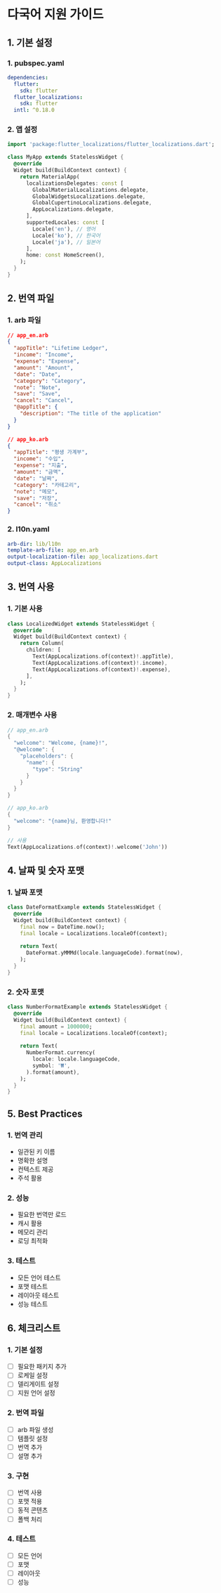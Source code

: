 # 다국어 지원 가이드

## 1. 기본 설정

### 1. pubspec.yaml
```yaml
dependencies:
  flutter:
    sdk: flutter
  flutter_localizations:
    sdk: flutter
  intl: ^0.18.0
```

### 2. 앱 설정
```dart
import 'package:flutter_localizations/flutter_localizations.dart';

class MyApp extends StatelessWidget {
  @override
  Widget build(BuildContext context) {
    return MaterialApp(
      localizationsDelegates: const [
        GlobalMaterialLocalizations.delegate,
        GlobalWidgetsLocalizations.delegate,
        GlobalCupertinoLocalizations.delegate,
        AppLocalizations.delegate,
      ],
      supportedLocales: const [
        Locale('en'), // 영어
        Locale('ko'), // 한국어
        Locale('ja'), // 일본어
      ],
      home: const HomeScreen(),
    );
  }
}
```

## 2. 번역 파일

### 1. arb 파일
```json
// app_en.arb
{
  "appTitle": "Lifetime Ledger",
  "income": "Income",
  "expense": "Expense",
  "amount": "Amount",
  "date": "Date",
  "category": "Category",
  "note": "Note",
  "save": "Save",
  "cancel": "Cancel",
  "@appTitle": {
    "description": "The title of the application"
  }
}

// app_ko.arb
{
  "appTitle": "평생 가계부",
  "income": "수입",
  "expense": "지출",
  "amount": "금액",
  "date": "날짜",
  "category": "카테고리",
  "note": "메모",
  "save": "저장",
  "cancel": "취소"
}
```

### 2. l10n.yaml
```yaml
arb-dir: lib/l10n
template-arb-file: app_en.arb
output-localization-file: app_localizations.dart
output-class: AppLocalizations
```

## 3. 번역 사용

### 1. 기본 사용
```dart
class LocalizedWidget extends StatelessWidget {
  @override
  Widget build(BuildContext context) {
    return Column(
      children: [
        Text(AppLocalizations.of(context)!.appTitle),
        Text(AppLocalizations.of(context)!.income),
        Text(AppLocalizations.of(context)!.expense),
      ],
    );
  }
}
```

### 2. 매개변수 사용
```dart
// app_en.arb
{
  "welcome": "Welcome, {name}!",
  "@welcome": {
    "placeholders": {
      "name": {
        "type": "String"
      }
    }
  }
}

// app_ko.arb
{
  "welcome": "{name}님, 환영합니다!"
}

// 사용
Text(AppLocalizations.of(context)!.welcome('John'))
```

## 4. 날짜 및 숫자 포맷

### 1. 날짜 포맷
```dart
class DateFormatExample extends StatelessWidget {
  @override
  Widget build(BuildContext context) {
    final now = DateTime.now();
    final locale = Localizations.localeOf(context);
    
    return Text(
      DateFormat.yMMMd(locale.languageCode).format(now),
    );
  }
}
```

### 2. 숫자 포맷
```dart
class NumberFormatExample extends StatelessWidget {
  @override
  Widget build(BuildContext context) {
    final amount = 1000000;
    final locale = Localizations.localeOf(context);
    
    return Text(
      NumberFormat.currency(
        locale: locale.languageCode,
        symbol: '₩',
      ).format(amount),
    );
  }
}
```

## 5. Best Practices

### 1. 번역 관리
- 일관된 키 이름
- 명확한 설명
- 컨텍스트 제공
- 주석 활용

### 2. 성능
- 필요한 번역만 로드
- 캐시 활용
- 메모리 관리
- 로딩 최적화

### 3. 테스트
- 모든 언어 테스트
- 포맷 테스트
- 레이아웃 테스트
- 성능 테스트

## 6. 체크리스트

### 1. 기본 설정
- [ ] 필요한 패키지 추가
- [ ] 로케일 설정
- [ ] 델리게이트 설정
- [ ] 지원 언어 설정

### 2. 번역 파일
- [ ] arb 파일 생성
- [ ] 템플릿 설정
- [ ] 번역 추가
- [ ] 설명 추가

### 3. 구현
- [ ] 번역 사용
- [ ] 포맷 적용
- [ ] 동적 콘텐츠
- [ ] 폴백 처리

### 4. 테스트
- [ ] 모든 언어
- [ ] 포맷
- [ ] 레이아웃
- [ ] 성능 
